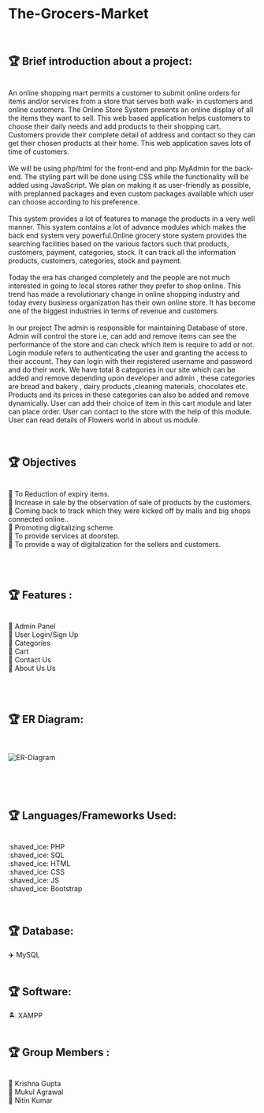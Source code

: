  # The-Grocers-Market

<br>
 
 ## :trophy: Brief introduction about a project:
<br>
An online shopping mart permits a customer to submit online orders for items and/or services from a store that serves both walk- in customers and online customers. The Online Store System presents an online display of all the items they want to sell. This web based application helps customers to choose their daily needs and add products to their shopping cart. Customers provide their complete detail of address and contact so they can get their chosen products at their home. This web application saves lots of time of customers.
<br><br> 
We will be using php/html for the front-end and php MyAdmin for the back-end. The
styling part will be done using CSS while the functionality will be added using JavaScript. We
plan on making it as user-friendly as possible, with preplanned packages and even custom
packages available which user can choose according to his preference.
<br><br>
This system provides a lot of features to manage the products in a very well manner. This system contains a lot of advance modules which makes the back end system very powerful.Online grocery store system provides the searching facilities based on the various factors such that products, customers, payment, categories, stock. It can track all the information products, customers, categories, stock and payment.
 <br><br>
 Today the era has changed completely and the people are not much interested in going to local stores rather they prefer to shop online. This trend has made a revolutionary change in online shopping industry and today every business organization has their own online store. It has become one of the biggest industries in terms of revenue and customers.
<br><br>
In our project The admin is responsible for maintaining Database of store. Admin will control the store i.e, can add and remove items can see the performance of the store and can check which item is require to add or not. Login module refers to authenticating the user and granting the access to their account. They can login with their registered username and password and do their work. We have total 8 categories in our site which can be added and remove depending upon developer and admin , these categories are bread and bakery , dairy products ,cleaning materials, chocolates etc. Products and its prices in these categories can also be added and remove dynamically. User can add their choice of item in this cart module and later can place order. User can contact to the store with the help of this module. User can read details of Flowers world in about us module.
<br><br><br>

## :trophy: Objectives
<br>
📗 To Reduction of expiry items. <br>
📗 Increase in sale by the observation of sale of products by the customers. <br>
📗 Coming back to track which they were kicked off by malls and big shops connected online.. <br>
📗 Promoting digitalizing scheme. <br>
📗 To provide services at doorstep. <br>
📗 To provide a way of digitalization for the sellers and customers. <br>
<br><br><br>

## :trophy: Features :
<br>
📘 Admin Panel <br>
📘 User Login/Sign Up <br>
📘 Categories <br>
📘 Cart <br>
📘 Contact Us <br>
📘 About Us Us <br>
<br><br><br>

## :trophy: ER Diagram:
<br>
<p align="center">
 
![ER-Diagram](https://github.com/krishnaguptaa/The-Grocers-Market/blob/main/erdiagram.png)

</p>
<br><br><br>

## :trophy: Languages/Frameworks Used:
<br>
:shaved_ice: PHP<br>
:shaved_ice: SQL<br>
:shaved_ice: HTML<br>
:shaved_ice: CSS<br>
:shaved_ice: JS<br>
:shaved_ice: Bootstrap<br>
<br><br>

## :trophy: Database: <br>
:airplane: MySQL
<br><br>

## :trophy: Software: <br>
:desert_island: XAMPP 
<br><br>

## :trophy: Group Members :
<br>
📘 Krishna Gupta <br>
📘 Mukul Agrawal <br>
📘 Nitin Kumar <br>

